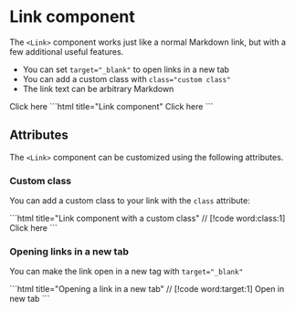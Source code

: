 # Link component

The `<Link>` component works just like a normal Markdown link, but with a few additional useful features.

- You can set `target="_blank"` to open links in a new tab
- You can add a custom class with `class="custom class"`
- The link text can be arbitrary Markdown

<Tabs>
  <Tab title="Preview">
    <Component.ComponentDemo>
      <Link href="/">Click here</Link>
    </Component.ComponentDemo>
  </Tab>
  <Tab title="Code">
    ```html title="Link component"
    <Link href="/">Click here</Link>
    ```
  </Tab>
</Tabs>

## Attributes

The `<Link>` component can be customized using the following attributes.

### Custom class

You can add a custom class to your link with the `class` attribute:

<Tabs>
  <Tab title="Code">
    ```html title="Link component with a custom class"
    // [!code word:class:1]
    <Link href="/" class="custom-styles">Click here</Link>
    ```
  </Tab>
</Tabs>

### Opening links in a new tab

You can make the link open in a new tag with `target="_blank"`

<Tabs>
  <Tab title="Code">
    ```html title="Opening a link in a new tab"
    // [!code word:target:1]
    <Link href="/" target="_blank">Open in new tab</Link>
    ```
  </Tab>
</Tabs>


